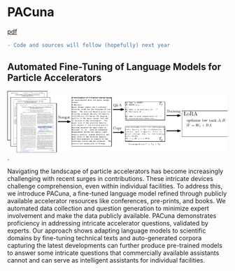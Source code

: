 # PACuna 

[pdf](NeurIPS_2023_LLM.pdf)

```diff
- Code and sources will follow (hopefully) next year
```

## Automated Fine-Tuning of Language Models for Particle Accelerators
![Pipeline](pipeline.png "Pipeline").

Navigating the landscape of particle accelerators has become increasingly challenging with recent surges in contributions. These intricate devices challenge comprehension, even within individual facilities.
To address this, we introduce PACuna, a fine-tuned language model refined through publicly available accelerator resources like conferences, pre-prints, and books.
We automated data collection and question generation to minimize expert involvement and make the data publicly available.
PACuna demonstrates proficiency in addressing intricate accelerator questions, validated by experts.
Our approach shows adapting language models to scientific domains by fine-tuning technical texts and auto-generated corpora capturing the latest developments can further produce pre-trained models to answer some intricate questions that commercially available assistants cannot and can serve as intelligent assistants for individual facilities.
